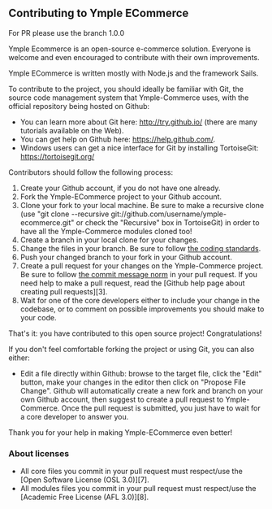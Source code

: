 Contributing to Ymple ECommerce
--------------------------



For PR please use the branch 1.0.0



Ymple Ecommerce is an open-source e-commerce solution. Everyone is welcome and even encouraged to contribute with their own improvements.

Ymple ECommerce is written mostly with Node.js and the framework Sails.

To contribute to the project, you should ideally be familiar with Git, the source code management system that Ymple-Commerce uses, with the official repository being hosted on Github:
* You can learn more about Git here: http://try.github.io/ (there are many tutorials available on the Web).
* You can get help on Github here: https://help.github.com/.
* Windows users can get a nice interface for Git by installing TortoiseGit: https://tortoisegit.org/

Contributors should follow the following process:

1. Create your Github account, if you do not have one already.
2. Fork the Ymple-ECommerce project to your Github account.
3. Clone your fork to your local machine. Be sure to make a recursive clone (use "git clone --recursive git://github.com/username/ymple-ecommerce.git" or check the "Recursive" box in TortoiseGit) in order to have all the Ymple-Commerce modules cloned too!
4. Create a branch in your local clone for your changes.
5. Change the files in your branch. Be sure to follow [the coding standards][1].
6. Push your changed branch to your fork in your Github account.
7. Create a pull request for your changes on the Ymple-Commerce project. Be sure to follow [the commit message norm][2] in your pull request. If you need help to make a pull request, read the [Github help page about creating pull requests][3].
8. Wait for one of the core developers either to include your change in the codebase, or to comment on possible improvements you should make to your code.

That's it: you have contributed to this open source project! Congratulations!

If you don't feel comfortable forking the project or using Git, you can also either:
* Edit a file directly within Github: browse to the target file, click the "Edit" button, make your changes in the editor then click on "Propose File Change". Github will automatically create a new fork and branch on your own Github account, then suggest to create a pull request to Ymple-Commerce. Once the pull request is submitted, you just have to wait for a core developer to answer you.

Thank you for your help in making Ymple-ECommerce even better!


### About licenses

* All core files you commit in your pull request must respect/use the [Open Software License (OSL 3.0)][7].
* All modules files you commit in your pull request must respect/use the [Academic Free License (AFL 3.0)][8].

[1]: http://opensource.org/licenses/OSL-3.0
[2]: http://opensource.org/licenses/AFL-3.0

